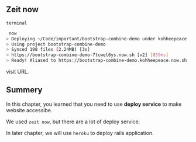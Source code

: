 ## Zeit now
`terminal`
```bash
 now
> Deploying ~/Code/important/bootstrap-combine-demo under kohheepeace
> Using project bootstrap-combine-demo
> Synced 198 files (2.24MB) [3s]
> https://bootstrap-combine-demo-7tcwel6ys.now.sh [v2] [859ms]
> Ready! Aliased to https://bootstrap-combine-demo.kohheepeace.now.sh [in clipboard] [5s]
```

visit URL.

## Summery
In this chapter, you learned that you need to use **deploy service** to make website accessibe.

We used `zeit now`, but there are a lot of deploy service.

In later chapter, we will use `heroku` to deploy rails application.